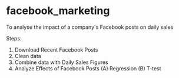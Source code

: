 # facebook_marketing
To analyse the impact of a company's Facebook posts on daily sales

Steps:
  1. Download Recent Facebook Posts
  2. Clean data
  3. Combine data with Daily Sales Figures
  4. Analyze Effects of Facebook Posts
    (A) Regression
    (B) T-test
  
